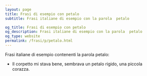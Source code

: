 ```yaml
---
layout: page
title: Frasi di esempio con petalo 
subtitle: Frasi italiane di esempio con la parola  petalo

og_title: Frasi di esempio con petalo 
og_description: Frasi italiane di esempio con la parola  petalo
og_type: website
permalink: /frasi/p/petalo.html
---
```


Frasi italiane di esempio contenenti la parola petalo:


- Il corpetto mi stava bene, sembrava un petalo rigido, una piccola corazza.
